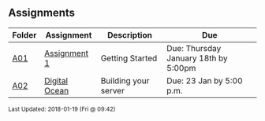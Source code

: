 ## Assignments
| Folder | Assignment | Description | Due|
 | ------------|------------|------------|------------|
 | [A01](./A02) | [ Assignment 1 ](./A02) |  Getting Started | Due: Thursday January 18th by 5:00pm |
 | [A02](./A02) | [ Digital Ocean ](./A02) |  Building your server | Due: 23 Jan by 5:00 p.m. |

<sup>Last Updated: 2018-01-19 (Fri @ 09:42)</sup>